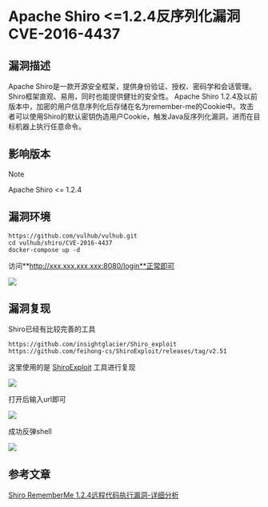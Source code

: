 # Apache Shiro <=1.2.4反序列化漏洞 CVE-2016-4437

## 漏洞描述

Apache Shiro是一款开源安全框架，提供身份验证、授权、密码学和会话管理。Shiro框架直观、易用，同时也能提供健壮的安全性。
Apache Shiro 1.2.4及以前版本中，加密的用户信息序列化后存储在名为remember-me的Cookie中。攻击者可以使用Shiro的默认密钥伪造用户Cookie，触发Java反序列化漏洞，进而在目标机器上执行任意命令。

## 影响版本

> [!NOTE]
>
> Apache Shiro <= 1.2.4

## 漏洞环境

```
https://github.com/vulhub/vulhub.git
cd vulhub/shiro/CVE-2016-4437
docker-compose up -d
```

访问**http://xxx.xxx.xxx.xxx:8080/login**正常即可

![](http://wikioss.peiqi.tech/vuln/shiro-1.png)

## 漏洞复现

Shiro已经有比较完善的工具

```
https://github.com/insightglacier/Shiro_exploit
https://github.com/feihong-cs/ShiroExploit/releases/tag/v2.51
```

这里使用的是 [ShiroExploit](https://github.com/feihong-cs/ShiroExploit) 工具进行复现

![](http://wikioss.peiqi.tech/vuln/shiro-2.png)

打开后输入url即可

![](http://wikioss.peiqi.tech/vuln/shiro-3.png)

成功反弹shell

![](http://wikioss.peiqi.tech/vuln/shiro-4.png)

## 参考文章

[Shiro RememberMe 1.2.4远程代码执行漏洞-详细分析](https://xz.aliyun.com/t/6493)
